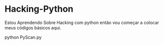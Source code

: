 # Hacking-Python
Estou Aprendendo Sobre Hacking com python então vou começar a colocar meus códigos básicos aqui.



python PyScan.py
